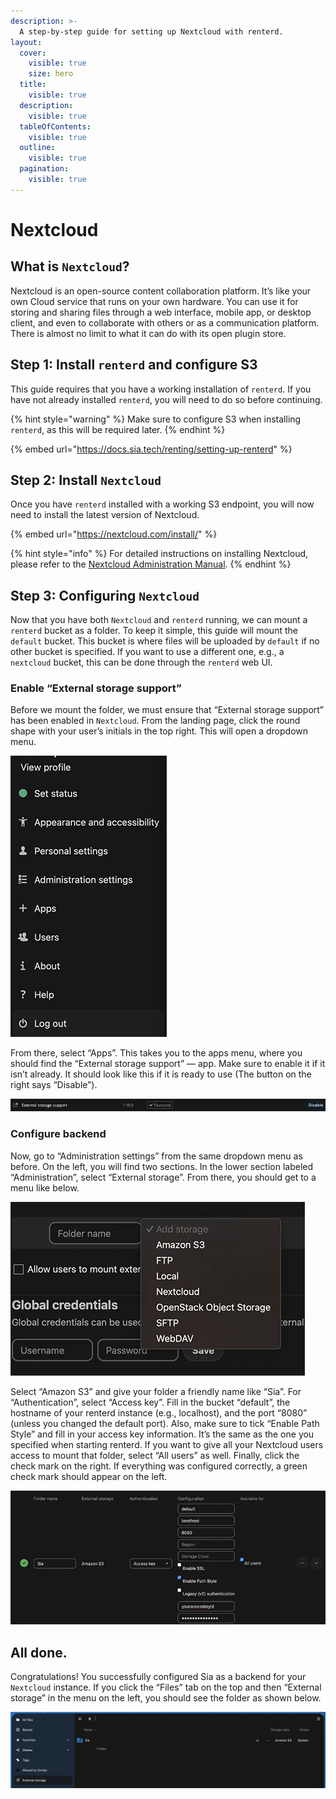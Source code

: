 ```yaml
---
description: >-
  A step-by-step guide for setting up Nextcloud with renterd.
layout:
  cover:
    visible: true
    size: hero
  title:
    visible: true
  description:
    visible: true
  tableOfContents:
    visible: true
  outline:
    visible: true
  pagination:
    visible: true
---
```


# Nextcloud

## What is `Nextcloud`?

Nextcloud is an open-source content collaboration platform. It’s like your own Cloud service that runs on your own hardware. You can use it for storing and sharing files through a web interface, mobile app, or desktop client, and even to collaborate with others or as a communication platform. There is almost no limit to what it can do with its open plugin store.

## Step 1: Install `renterd` and configure S3
This guide requires that you have a working installation of `renterd`. If you have not already installed `renterd`, you will need to do so before continuing.

{% hint style="warning" %}
Make sure to configure S3 when installing `renterd`, as this will be required later.
{% endhint %}

{% embed url="https://docs.sia.tech/renting/setting-up-renterd" %}


## Step 2: Install `Nextcloud`

Once you have `renterd` installed with a working S3 endpoint, you will now need to install the latest version of Nextcloud.

{% embed url="https://nextcloud.com/install/" %}

{% hint style="info" %}
For detailed instructions on installing Nextcloud, please refer to the [Nextcloud Administration Manual](https://docs.nextcloud.com/server/latest/admin_manual/installation/).
{% endhint %}

## Step 3: Configuring `Nextcloud`

Now that you have both `Nextcloud` and `renterd` running, we can mount a `renterd` bucket as a folder. To keep it simple, this guide will mount the `default` bucket. This bucket is where files will be uploaded by `default` if no other bucket is specified. If you want to use a different one, e.g., a `nextcloud` bucket, this can be done through the `renterd` web UI.

### Enable “External storage support”

Before we mount the folder, we must ensure that “External storage support” has been enabled in `Nextcloud`. From the landing page, click the round shape with your user’s initials in the top right. This will open a dropdown menu.

![](../../.gitbook/assets/nextcloud-s3-integration/01-drop-down-menu.png)

From there, select “Apps”. This takes you to the apps menu, where you should find the “External storage support” — app. Make sure to enable it if it isn’t already. It should look like this if it is ready to use (The button on the right says “Disable”).

![](../../.gitbook/assets/nextcloud-s3-integration/02-external-storage-support.png)

### Configure backend

Now, go to “Administration settings” from the same dropdown menu as before. On the left, you will find two sections. In the lower section labeled “Administration”, select “External storage”. From there, you should get to a menu like below.

![](../../.gitbook/assets/nextcloud-s3-integration/03-administration.png)

Select “Amazon S3” and give your folder a friendly name like “Sia”. For “Authentication”, select “Access key”. Fill in the bucket “default”, the hostname of your renterd instance (e.g., localhost), and the port “8080” (unless you changed the default port). Also, make sure to tick “Enable Path Style” and fill in your access key information. It’s the same as the one you specified when starting renterd. If you want to give all your Nextcloud users access to mount that folder, select “All users” as well. Finally, click the check mark on the right. If everything was configured correctly, a green check mark should appear on the left.

![](../../.gitbook/assets/nextcloud-s3-integration/04-bucket-configuration.png)

## All done.

Congratulations! You successfully configured Sia as a backend for your `Nextcloud` instance. If you click the “Files” tab on the top and then “External storage” in the menu on the left, you should see the folder as shown below.

![](../../.gitbook/assets/nextcloud-s3-integration/05-success.png)

